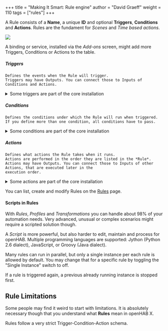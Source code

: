 +++
title = "Making It Smart: Rule engine"
author = "David Graeff"
weight = 110
tags = ["rules"]
+++

A Rule consists of a **Name**, a unique **ID** and optional **Triggers**, **Conditions** and **Actions**.
    Rules are the fundament for *Scenes* and *Time based actions*.

<img class="tutimage" src="img/tutorial/rules.png">

A binding or service, installed via the *Add-ons* screen, might add more Triggers, Conditions or Actions
    to the table.

<section class="card border-success p-3 mb-2">
    <h5>Triggers</h5>
    
    Defines the events when the Rule will trigger.
    Triggers may have Outputs. You can connect those to Inputs of Conditions and Actions.
    
</section>

<details class="mb-4">
    <summary>Some triggers are part of the core installation</summary>
    <table class="table table-striped table-bordered" style="width: initial">
    <thead>
        <tr>
        <th>Trigger Type</th>
        <th>What it does</th>
        </tr>
    </thead>
    <tbody>
        <tr>
        <td>A trigger channel fires</td>
        <td>Triggers a Rule when a Channel trigger fires such as is used in the Dash Button binding or
            Astro binding for astronomical events. Both the Channel and the event can be defined.</td>
        </tr>
        <tr>
        <td>An item state changes</td>
        <td>Triggers the Rule when the
            selected Item changes state. One can optionally define the previous state and new state.</td>
        </tr>
        <tr>
        <td>An item receives a command</td>
        <td>Triggers the Rule when
            the selected Item receives a command. One can optionally define the command received.</td>
        </tr>
        <tr>
        <td>An item state is updated</td>
        <td>Triggers the Rule when the
            selected Item receives an update. One can optionally define the update received.</td>
        </tr>
        <tr>
        <td>It is a fixed time of day</td>
        <td>Sets the Rule to trigger at a specific time of day every day.</td>
        </tr>
        <tr>
        <td>The rule is activated</td>
        <td>Triggers when a rule is activated the first time. This causes the Rule to trigger when it is
            first loaded by OH.</strong></td>
        </tr>
    </tbody>
    </table>
</details>

<section class="card border-info p-3 mb-2">
    <h5>Conditions</h5>
    
    Defines the conditions under which the Rule will run when triggered.
    If you define more than one condition, all conditions have to pass.
    
</section>

<details class="mb-4">
    <summary>Some conditions are part of the core installation</summary>
    <table class="table table-striped table-bordered" style="width: initial">
    <thead>
        <tr>
        <th>Condition Type</th>
        <th>What it does</th>
        </tr>
    </thead>
    <tbody>
        <tr>
        <td>An item has a given state</td>
        <td>Select the Item, comparison operator, and the value to compare against. For example,
            MyTemperature Item &gt;= (is greater or equal to) 20.</td>
        </tr>
        <tr>
        <td>A given script* evaluates to true</td>
        <td>A script to execute whose last line evaluates true or false. If the that line is true, the rule
            will be allowed to run (assuming all the other defined conditions are also true). Currently
            only JavaScript is supported. Everything available to the Action Script is available here as
            well. The Script just needs to return true or false.</td>
        </tr>
        <tr>
        <td>It is a certain day of the week</td>
        <td>Allows one to select the day of the week that it must be for the Rule to run. This combined
            with “it is a fixed time of day” allows one to write Rules that trigger at a certain time on
            certain days.</td>
        </tr>
    </tbody>
    </table>
</details>

<section class="card border-danger p-3 mb-2">
    <h5>Actions</h5>
    
    Defines what actions the Rule takes when it runs.
    Actions are performed in the order they are listed in the *Rule*.
    Actions may have Outputs. You can connect those to Inputs of other Actions, that are executed later in the
    execution order.
    
</section>

<details class="mb-4">
    <summary>Some actions are part of the core installation</summary>
    <table class="table table-striped table-bordered" style="width: initial">
    <thead>
        <tr>
        <th>Action Type</th>
        <th>What it does</th>
        </tr>
    </thead>
    <tbody>
        <tr>
        <td>Send a command</td>
        <td>Allows one to send a command to an Item when the Rule runs. This can be very useful for
            creating links between proxy Items and device Items.</td>
        </tr>
        <tr>
        <td>Run rules</td>
        <td>Allows the triggering of other Rule(s) to run when this Rule triggers.</td>
        </tr>
        <tr>
        <td>Enables or disable rules</td>
        <td>Enable or disable Rule(s). This is useful to create “away
            mode” type Rule sets as they can be enabled/disabled based on events.</td>
        </tr>
        <tr>
        <td>Execute a given script*</td>
        <td>Define a *Script* to execute when the Rule runs.</td>
        </tr>
        <tr>
        <td>Play a sound</td>
        <td>Send a sound to the selected audio sink.</td>
        </tr>
        <tr>
        <td>Say something</td>
        <td>Send Text-to-speech to the selected audio sink. The text is statically defined but you can
            generate dynamic text in a script.</td>
        </tr>
    </tbody>
    </table>
</details>

You can list, create and modify Rules on the <a href="" class="demolink">Rules</a> page.

<h4>Scripts in Rules</h4>

With *Rules*, *Profiles* and *Transformations* you can handle about 98% of your automation
    needs. Very advanced, unusual or complex scenarios might require a scripted solution though.


A *Script* is more powerful, but also harder to edit, maintain and process for openHAB.
    Multiple programming languages are supported: Jython (Python 2.6 dialect), JavaScript, or Groovy (Java dialect).

Many rules can run in parallel, but only a single instance per each rule is allowed by default.
You may change that for a specific rule by toggling the "Single Instance" switch to off.

If a rule is triggered again, a previous already running instance is stopped first.

## Rule Limitations

Some people may find it weird to start with limitations. It is absolutely necessary though that you understand what **Rules** mean in openHAB X.

Rules follow a very strict Trigger-Condition-Action schema.